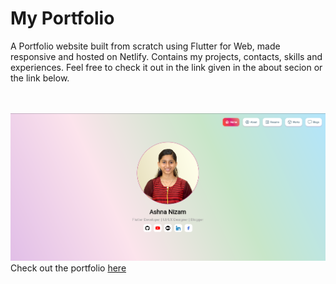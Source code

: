 # My Portfolio
A Portfolio website built from scratch using Flutter for Web, made responsive and hosted on Netlify. 
Contains my projects, contacts, skills and experiences. Feel free to check it out in the link given in the about secion or the link below.

<br> <br>
<img src="screenshot/portfolio.png" width=800 height="auto">
<br>
Check out the portfolio <a href="https://ashnanizam.netlify.app">here</a>
